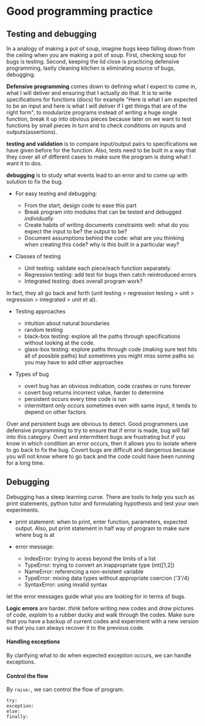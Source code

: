 # Good programming practice

## Testing and debugging

In a analogy of making a pot of soup, imagine bugs keep falling down from the ceiling when you are making a pot of soup. First, checking soup for bugs is testing. Second, keeping the lid close is practicing defensive programming, lastly cleaning kitchen is eliminating source of bugs, debugging.

**Defensive programming** comes down to defining what I expect to come in, what I will deliver and ensuring that I actually do that. It is to write specifications for functions (docs) for example "Here is what I   am expected to be an input and here is what I will deliver if I get things that are of the right form", to modularize programs instead of writing a huge single function, break it up into obvious pieces because later on we want to test functions by small pieces in turn and to check conditions on inputs and outputs(assertions).

**testing and validation** is to compare input/output pairs to specifications we have given before for the function. Also, tests need to be built in a way that they cover all of different cases to make sure the program is doing what I want it to dos.

**debugging** is to study what events lead to an error and to come up with solution to fix the bug.

+ For easy testing and debugging:
  + From the start, design code to ease this part
  + Break program into modules that can be tested and debugged *individually*
  + Create habits of writing documents constraints well: what do you expect the input to be? the output to be?
  + Document assumptions behind the code: what are you thinking when creating this code? why is this built in a particular way?

+ Classes of testing
  + Unit testing: validate each piece/each function separately.
  + Regression testing: add test for bugs then catch reintroduced errors
  + Integrated testing: does overall program work?

In fact, they all go back and forth (unit testing > regression testing > unit > regression > integrated > unit et al).

+ Testing approaches
  + intuition about natural boundaries
  + random testing
  + black-box testing: explore all the paths through specifications without looking at the code.
  + glass-box testing: explore paths through code (making sure test hits all of possible paths) but sometimes you might miss some paths so you may have to add other approaches

+ Types of bug
  + overt bug has an obvious indication, code crashes or runs forever
  + covert bug returns incorrect value, harder to determine
  + persistent occurs every time code is run
  + intermittent only occurs sometimes even with same input, it tends to depend on other factors  

Over and persistent bugs are obvious to detect. Good programmers use defensive programming to try to ensure that if error is made, bug will fall into this category. Overt and intermittent bugs are frustrating but if you know in which condition an error occurs, then it allows you to isolate where to go back to fix the bug. Covert bugs are difficult and dangerous because you will not know where to go back and the code could have been running for a long time.

## Debugging
Debugging has a steep learning curve. There are tools to help you such as print statements, python tutor and formulating hypothesis and test your own experiments.

+ print statement: when to print, enter function, parameters, expected output. Also, put print statement in half way of program to make sure where bug is at

+ error message:
  + IndexError: trying to acess beyond the limits of a list
  + TypeError: trying to convert an inappropriate type (int([1,2])
  + NameError: referencing a non-existent variable
  + TypeError: mixing data types without appropriate coercion ('3'/4)
  + SyntaxError: using invalid syntax

let the error messages guide what you are looking for in terms of bugs.

**Logic errors** are harder. *think* before writing new codes and *draw* pictures of code, *explain* to a rubber ducky and walk through the codes. Make sure that you have a backup of current codes and experiment with a new version so that you can always recover it to the previous code.

#### Handling exceptions
By clarifying what to do when expected exception occurs, we can handle exceptions.

#### Control the flow
By ```raise:```, we can control the flow of program.

```
try:
exception:
else:
finally:

```

